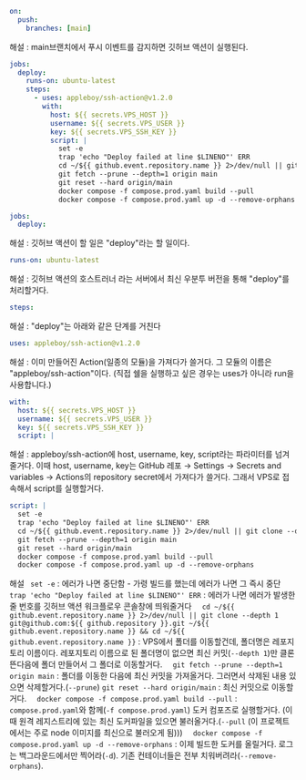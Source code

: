 ```yml
on:
  push:
    branches: [main]
```

해설 : main브랜치에서 푸시 이벤트를 감지하면 깃허브 액션이 실행된다.

```yml
jobs:
  deploy:
    runs-on: ubuntu-latest
    steps:
      - uses: appleboy/ssh-action@v1.2.0
        with:
          host: ${{ secrets.VPS_HOST }}
          username: ${{ secrets.VPS_USER }}
          key: ${{ secrets.VPS_SSH_KEY }}
          script: |
            set -e
            trap 'echo "Deploy failed at line $LINENO"' ERR
            cd ~/${{ github.event.repository.name }} 2>/dev/null || git clone --depth 1 git@github.com:${{ github.repository }}.git ~/${{ github.event.repository.name }} && cd ~/${{ github.event.repository.name }}
            git fetch --prune --depth=1 origin main
            git reset --hard origin/main
            docker compose -f compose.prod.yaml build --pull
            docker compose -f compose.prod.yaml up -d --remove-orphans
```

```yml
jobs:
  deploy:
```

해설 : 깃허브 액션이 할 일은 "deploy"라는 할 일이다.

```yml
runs-on: ubuntu-latest
```

해설 : 깃허브 액션의 호스트러너 라는 서버에서 최신 우분투 버전을 통해 "deploy"를 처리할거다.

```yml
steps:
```

해설 : "deploy"는 아래와 같은 단계를 거친다

```yml
uses: appleboy/ssh-action@v1.2.0
```

해설 : 이미 만들어진 Action(일종의 모듈)을 가져다가 쓸거다. 그 모듈의 이름은 "appleboy/ssh-action"이다. (직접 쉘을 실행하고 싶은 경우는 uses가 아니라 run을 사용합니다.)

```yml
with:
  host: ${{ secrets.VPS_HOST }}
  username: ${{ secrets.VPS_USER }}
  key: ${{ secrets.VPS_SSH_KEY }}
  script: |
```

해설 : appleboy/ssh-action에 host, username, key, script라는 파라미터를 넘겨줄거다. 이때 host, username, key는 GitHub 레포 → Settings → Secrets and variables → Actions의 repository secret에서 가져다가 쓸거다. 그래서 VPS로 접속해서 script를 실행할거다.

```yml
script: |
  set -e
  trap 'echo "Deploy failed at line $LINENO"' ERR
  cd ~/${{ github.event.repository.name }} 2>/dev/null || git clone --depth 1 git@github.com:${{ github.repository }}.git ~/${{ github.event.repository.name }} && cd ~/${{ github.event.repository.name }}
  git fetch --prune --depth=1 origin main
  git reset --hard origin/main
  docker compose -f compose.prod.yaml build --pull
  docker compose -f compose.prod.yaml up -d --remove-orphans
```

해설
` set -e` : 에러가 나면 중단함 - 가령 빌드를 했는데 에러가 나면 그 즉시 중단
`trap 'echo "Deploy failed at line $LINENO"' ERR` : 에러가 나면 에러가 발생한 줄 번호를 깃허브 액션 워크플로우 콘솔창에 띄워줄거다
`  cd ~/${{ github.event.repository.name }} 2>/dev/null || git clone --depth 1 git@github.com:${{ github.repository }}.git ~/${{ github.event.repository.name }} && cd ~/${{ github.event.repository.name }}` : VPS에서 폴더를 이동할건데, 폴더명은 레포지토리 이름이다. 레포지토리 이름으로 된 폴더명이 없으면 최신 커밋(`--depth 1`)만 클론 뜬다음에 폴더 만들어서 그 폴더로 이동할거다.
`  git fetch --prune --depth=1 origin main` : 폴더를 이동한 다음에 최신 커밋을 가져올거다. 그러면서 삭제된 내용 있으면 삭제할거다.(`--prune`)
`git reset --hard origin/main` : 최신 커밋으로 이동할거다.
`  docker compose -f compose.prod.yaml build --pull` : `compose.prod.yaml`와 함께(`-f compose.prod.yaml`) 도커 컴포즈로 실행할거다. (이때 원격 레지스트리에 있는 최신 도커파일을 있으면 불러올거다.(`--pull` (이 프로젝트에서는 주로 node 이미지를 최신으로 불러오게 됨)))
`  docker compose -f compose.prod.yaml up -d --remove-orphans` : 이제 빌드한 도커를 올릴거다. 로그는 백그라운드에서만 찍어라(`-d`). 기존 컨테이너들은 전부 치워버려라(`--remove-orphans`).
